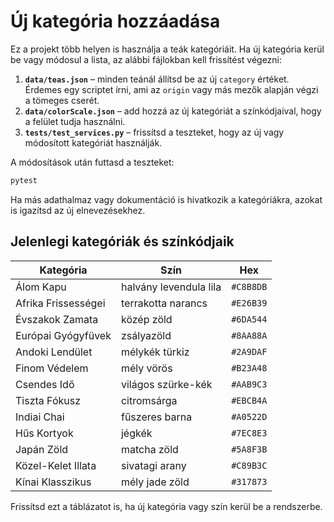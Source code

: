 
# Új kategória hozzáadása

Ez a projekt több helyen is használja a teák kategóriáit. Ha új kategória kerül be vagy módosul a lista, az alábbi fájlokban kell frissítést végezni:

1. **`data/teas.json`** – minden teánál állítsd be az új `category` értéket. Érdemes egy scriptet írni, ami az `origin` vagy más mezők alapján végzi a tömeges cserét.
2. **`data/colorScale.json`** – add hozzá az új kategóriát a színkódjaival, hogy a felület tudja használni.
3. **`tests/test_services.py`** – frissítsd a teszteket, hogy az új vagy módosított kategóriát használják.


A módosítások után futtasd a teszteket:

```bash
pytest
```

Ha más adathalmaz vagy dokumentáció is hivatkozik a kategóriákra, azokat is igazítsd az új elnevezésekhez.

## Jelenlegi kategóriák és színkódjaik

| Kategória | Szín | Hex |
| --- | --- | --- |
| Álom Kapu | halvány levendula lila | `#C8B8DB` |
| Afrika Frissességei | terrakotta narancs | `#E26B39` |
| Évszakok Zamata | közép zöld | `#6DA544` |
| Európai Gyógyfüvek | zsályazöld | `#8AA88A` |
| Andoki Lendület | mélykék türkiz | `#2A9DAF` |
| Finom Védelem | mély vörös | `#B23A48` |
| Csendes Idő | világos szürke-kék | `#AAB9C3` |
| Tiszta Fókusz | citromsárga | `#EBCB4A` |
| Indiai Chai | fűszeres barna | `#A0522D` |
| Hűs Kortyok | jégkék | `#7EC8E3` |
| Japán Zöld | matcha zöld | `#5A8F3B` |
| Közel-Kelet Illata | sivatagi arany | `#C89B3C` |
| Kínai Klasszikus | mély jade zöld | `#317873` |

Frissítsd ezt a táblázatot is, ha új kategória vagy szín kerül be a rendszerbe.
